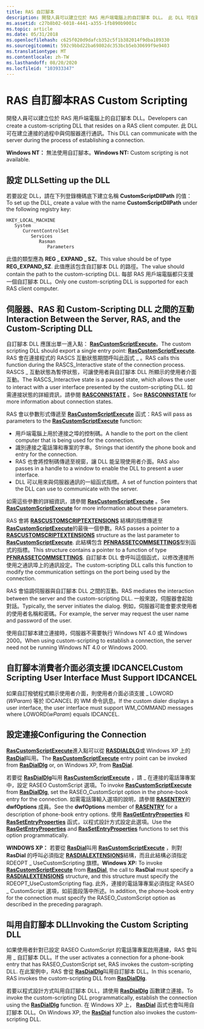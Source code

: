 ```yaml
---
title: RAS 自訂腳本
description: 開發人員可以建立位於 RAS 用戶端電腦上的自訂腳本 DLL。 此 DLL 可在建立連接的過程中與伺服器進行通訊。
ms.assetid: c27b8b02-6018-4441-a355-1fb890b9001c
ms.topic: article
ms.date: 05/31/2018
ms.openlocfilehash: c625f020d9dafcb352c5f1b382014f9dba189330
ms.sourcegitcommit: 592c9bbd22ba69802dc353bcb5eb30699f9e9403
ms.translationtype: MT
ms.contentlocale: zh-TW
ms.lasthandoff: 08/20/2020
ms.locfileid: "103933347"
---
```

# <a name="ras-custom-scripting"></a><span data-ttu-id="06df3-104">RAS 自訂腳本</span><span class="sxs-lookup"><span data-stu-id="06df3-104">RAS Custom Scripting</span></span>

<span data-ttu-id="06df3-105">開發人員可以建立位於 RAS 用戶端電腦上的自訂腳本 DLL。</span><span class="sxs-lookup"><span data-stu-id="06df3-105">Developers can create a custom-scripting DLL that resides on a RAS client computer.</span></span> <span data-ttu-id="06df3-106">此 DLL 可在建立連接的過程中與伺服器進行通訊。</span><span class="sxs-lookup"><span data-stu-id="06df3-106">This DLL can communicate with the server during the process of establishing a connection.</span></span>

<span data-ttu-id="06df3-107">**Windows NT：** 無法使用自訂腳本。</span><span class="sxs-lookup"><span data-stu-id="06df3-107">**Windows NT:** Custom scripting is not available.</span></span>

## <a name="setting-up-the-dll"></a><span data-ttu-id="06df3-108">設定 DLL</span><span class="sxs-lookup"><span data-stu-id="06df3-108">Setting up the DLL</span></span>

<span data-ttu-id="06df3-109">若要設定 DLL，請在下列登錄機碼底下建立名稱 **CustomScriptDllPath** 的值：</span><span class="sxs-lookup"><span data-stu-id="06df3-109">To set up the DLL, create a value with the name **CustomScriptDllPath** under the following registry key:</span></span>

```
HKEY_LOCAL_MACHINE
   System
      CurrentControlSet
         Services
            Rasman
               Parameters
```

<span data-ttu-id="06df3-110">此值的類型應為 **REG \_ EXPAND \_ SZ**。</span><span class="sxs-lookup"><span data-stu-id="06df3-110">This value should be of type **REG\_EXPAND\_SZ**.</span></span> <span data-ttu-id="06df3-111">此值應該包含自訂腳本 DLL 的路徑。</span><span class="sxs-lookup"><span data-stu-id="06df3-111">The value should contain the path to the custom-scripting DLL.</span></span> <span data-ttu-id="06df3-112">每部 RAS 用戶端電腦都只支援一個自訂腳本 DLL。</span><span class="sxs-lookup"><span data-stu-id="06df3-112">Only one custom-scripting DLL is supported for each RAS client computer.</span></span>

## <a name="interaction-between-the-server-ras-and-the-custom-scripting-dll"></a><span data-ttu-id="06df3-113">伺服器、RAS 和 Custom-Scripting DLL 之間的互動</span><span class="sxs-lookup"><span data-stu-id="06df3-113">Interaction Between the Server, RAS, and the Custom-Scripting DLL</span></span>

<span data-ttu-id="06df3-114">自訂腳本 DLL 應匯出單一進入點： [**RasCustomScriptExecute**](/windows/desktop/api/Ras/nc-ras-rascustomscriptexecutefn)。</span><span class="sxs-lookup"><span data-stu-id="06df3-114">The custom scripting DLL should export a single entry point: [**RasCustomScriptExecute**](/windows/desktop/api/Ras/nc-ras-rascustomscriptexecutefn).</span></span> <span data-ttu-id="06df3-115">RAS 會在連接程式的 RASCS 互動狀態期間呼叫此函式 \_ 。</span><span class="sxs-lookup"><span data-stu-id="06df3-115">RAS calls this function during the RASCS\_Interactive state of the connection process.</span></span> <span data-ttu-id="06df3-116">RASCS \_ 互動狀態為暫停狀態，可讓使用者與自訂腳本 DLL 所顯示的使用者介面互動。</span><span class="sxs-lookup"><span data-stu-id="06df3-116">The RASCS\_Interactive state is a paused state, which allows the user to interact with a user interface presented by the custom-scripting DLL.</span></span> <span data-ttu-id="06df3-117">如需連接狀態的詳細資訊，請參閱 [**RASCONNSTATE**](/previous-versions/windows/desktop/legacy/aa376727(v=vs.85)) 。</span><span class="sxs-lookup"><span data-stu-id="06df3-117">See [**RASCONNSTATE**](/previous-versions/windows/desktop/legacy/aa376727(v=vs.85)) for more information about connection states.</span></span>

<span data-ttu-id="06df3-118">RAS 會以參數形式傳遞至 [**RasCustomScriptExecute**](/windows/desktop/api/Ras/nc-ras-rascustomscriptexecutefn) 函式：</span><span class="sxs-lookup"><span data-stu-id="06df3-118">RAS will pass as parameters to the [**RasCustomScriptExecute**](/windows/desktop/api/Ras/nc-ras-rascustomscriptexecutefn) function:</span></span>

-   <span data-ttu-id="06df3-119">用戶端電腦上用於連接之埠的控制碼。</span><span class="sxs-lookup"><span data-stu-id="06df3-119">A handle to the port on the client computer that is being used for the connection.</span></span>
-   <span data-ttu-id="06df3-120">識別連接之電話簿和專案的字串。</span><span class="sxs-lookup"><span data-stu-id="06df3-120">Strings that identify the phone book and entry for the connection.</span></span>
-   <span data-ttu-id="06df3-121">RAS 也會將控制碼傳遞至視窗，讓 DLL 能呈現使用者介面。</span><span class="sxs-lookup"><span data-stu-id="06df3-121">RAS also passes in a handle to a window to enable the DLL to present a user interface.</span></span>
-   <span data-ttu-id="06df3-122">DLL 可以用來與伺服器通訊的一組函式指標。</span><span class="sxs-lookup"><span data-stu-id="06df3-122">A set of function pointers that the DLL can use to communicate with the server.</span></span>

<span data-ttu-id="06df3-123">如需這些參數的詳細資訊，請參閱 [**RasCustomScriptExecute**](/windows/desktop/api/Ras/nc-ras-rascustomscriptexecutefn) 。</span><span class="sxs-lookup"><span data-stu-id="06df3-123">See [**RasCustomScriptExecute**](/windows/desktop/api/Ras/nc-ras-rascustomscriptexecutefn) for more information about these parameters.</span></span>

<span data-ttu-id="06df3-124">RAS 會將 [**RASCUSTOMSCRIPTEXTENSIONS**](/previous-versions/windows/desktop/legacy/aa376738(v=vs.85)) 結構的指標傳遞至 [**RasCustomScriptExecute**](/windows/desktop/api/Ras/nc-ras-rascustomscriptexecutefn)的最後一個參數。</span><span class="sxs-lookup"><span data-stu-id="06df3-124">RAS passes a pointer to a [**RASCUSTOMSCRIPTEXTENSIONS**](/previous-versions/windows/desktop/legacy/aa376738(v=vs.85)) structure as the last parameter to [**RasCustomScriptExecute**](/windows/desktop/api/Ras/nc-ras-rascustomscriptexecutefn).</span></span> <span data-ttu-id="06df3-125">此結構包含 [**PFNRASSETCOMMSETTINGS**](/windows/desktop/api/Ras/nc-ras-pfnrassetcommsettings)型別函式的指標。</span><span class="sxs-lookup"><span data-stu-id="06df3-125">This structure contains a pointer to a function of type [**PFNRASSETCOMMSETTINGS**](/windows/desktop/api/Ras/nc-ras-pfnrassetcommsettings).</span></span> <span data-ttu-id="06df3-126">自訂腳本 DLL 會呼叫這個函式，以修改連接所使用之通訊埠上的通訊設定。</span><span class="sxs-lookup"><span data-stu-id="06df3-126">The custom-scripting DLL calls this function to modify the communication settings on the port being used by the connection.</span></span>

<span data-ttu-id="06df3-127">RAS 會協調伺服器與自訂腳本 DLL 之間的互動。</span><span class="sxs-lookup"><span data-stu-id="06df3-127">RAS mediates the interaction between the server and the custom-scripting DLL.</span></span> <span data-ttu-id="06df3-128">一般來說，伺服器會起始對話。</span><span class="sxs-lookup"><span data-stu-id="06df3-128">Typically, the server initiates the dialog.</span></span> <span data-ttu-id="06df3-129">例如，伺服器可能會要求使用者的使用者名稱和密碼。</span><span class="sxs-lookup"><span data-stu-id="06df3-129">For example, the server may request the user name and password of the user.</span></span>

<span data-ttu-id="06df3-130">使用自訂腳本建立連接時，伺服器不需要執行 Windows NT 4.0 或 Windows 2000。</span><span class="sxs-lookup"><span data-stu-id="06df3-130">When using custom-scripting to establish a connection, the server need not be running Windows NT 4.0 or Windows 2000.</span></span>

## <a name="custom-scripting-user-interface-must-support-idcancel"></a><span data-ttu-id="06df3-131">自訂腳本消費者介面必須支援 IDCANCEL</span><span class="sxs-lookup"><span data-stu-id="06df3-131">Custom Scripting User Interface Must Support IDCANCEL</span></span>

<span data-ttu-id="06df3-132">如果自訂撥號程式顯示使用者介面，則使用者介面必須支援 \_ LOWORD (*WParam*) 等於 IDCANCEL 的 WM 命令訊息。</span><span class="sxs-lookup"><span data-stu-id="06df3-132">If the custom dialer displays a user interface, the user interface must support WM\_COMMAND messages where LOWORD(*wParam*) equals IDCANCEL.</span></span>

## <a name="configuring-the-connection"></a><span data-ttu-id="06df3-133">設定連接</span><span class="sxs-lookup"><span data-stu-id="06df3-133">Configuring the Connection</span></span>

<span data-ttu-id="06df3-134">[**RasCustomScriptExecute**](/windows/desktop/api/Ras/nc-ras-rascustomscriptexecutefn)進入點可以從 [**RASDIALDLG**](/windows/desktop/api/Rasdlg/nf-rasdlg-rasdialdlga)或 Windows XP 上的 [**RasDial**](/windows/desktop/api/Ras/nf-ras-rasdiala)叫用。</span><span class="sxs-lookup"><span data-stu-id="06df3-134">The [**RasCustomScriptExecute**](/windows/desktop/api/Ras/nc-ras-rascustomscriptexecutefn) entry point can be invoked from [**RasDialDlg**](/windows/desktop/api/Rasdlg/nf-rasdlg-rasdialdlga) or, on Windows XP, from [**RasDial**](/windows/desktop/api/Ras/nf-ras-rasdiala).</span></span>

<span data-ttu-id="06df3-135">若要從 [**RasDialDlg**](/windows/desktop/api/Rasdlg/nf-rasdlg-rasdialdlga)叫用 [**RasCustomScriptExecute**](/windows/desktop/api/Ras/nc-ras-rascustomscriptexecutefn) ，請 \_ 在連接的電話簿專案中，設定 RASEO CustomScript 選項。</span><span class="sxs-lookup"><span data-stu-id="06df3-135">To invoke [**RasCustomScriptExecute**](/windows/desktop/api/Ras/nc-ras-rascustomscriptexecutefn) from [**RasDialDlg**](/windows/desktop/api/Rasdlg/nf-rasdlg-rasdialdlga), set the RASEO\_CustomScript option in the phone-book entry for the connection.</span></span> <span data-ttu-id="06df3-136">如需電話簿輸入選項的說明，請參閱 [**RASENTRY**](/previous-versions/windows/desktop/legacy/aa377274(v=vs.85))的 **dwfOptions** 成員。</span><span class="sxs-lookup"><span data-stu-id="06df3-136">See the **dwfOptions** member of [**RASENTRY**](/previous-versions/windows/desktop/legacy/aa377274(v=vs.85)) for a description of phone-book entry options.</span></span> <span data-ttu-id="06df3-137">使用 [**RasGetEntryProperties**](/windows/desktop/api/Ras/nf-ras-rasgetentrypropertiesa) 和 [**RasSetEntryProperties**](/windows/desktop/api/Ras/nf-ras-rassetentrypropertiesa) 函式，以程式設計方式設定此選項。</span><span class="sxs-lookup"><span data-stu-id="06df3-137">Use the [**RasGetEntryProperties**](/windows/desktop/api/Ras/nf-ras-rasgetentrypropertiesa) and [**RasSetEntryProperties**](/windows/desktop/api/Ras/nf-ras-rassetentrypropertiesa) functions to set this option programmatically.</span></span>

<span data-ttu-id="06df3-138">**WINDOWS XP：** 若要從 [**RasDial**](/windows/desktop/api/Ras/nf-ras-rasdiala)叫用 [**RasCustomScriptExecute**](/windows/desktop/api/Ras/nc-ras-rascustomscriptexecutefn) ，則對 **RasDial** 的呼叫必須指定 [**RASDIALEXTENSIONS**](/previous-versions/windows/desktop/legacy/aa377029(v=vs.85))結構，而且此結構必須指定 RDEOPT \_ UseCustomScripting 旗標。</span><span class="sxs-lookup"><span data-stu-id="06df3-138">**Windows XP:** To invoke [**RasCustomScriptExecute**](/windows/desktop/api/Ras/nc-ras-rascustomscriptexecutefn) from [**RasDial**](/windows/desktop/api/Ras/nf-ras-rasdiala), the call to **RasDial** must specify a [**RASDIALEXTENSIONS**](/previous-versions/windows/desktop/legacy/aa377029(v=vs.85)) structure, and this structure must specify the RDEOPT\_UseCustomScripting flag.</span></span> <span data-ttu-id="06df3-139">此外，連接的電話簿專案必須指定 RASEO \_ CustomScript 選項，如前面段落中所述。</span><span class="sxs-lookup"><span data-stu-id="06df3-139">In addition, the phone-book entry for the connection must specify the RASEO\_CustomScript option as described in the preceding paragraph.</span></span>

## <a name="invoking-the-custom-scripting-dll"></a><span data-ttu-id="06df3-140">叫用自訂腳本 DLL</span><span class="sxs-lookup"><span data-stu-id="06df3-140">Invoking the Custom Scripting DLL</span></span>

<span data-ttu-id="06df3-141">如果使用者針對已設定 RASEO CustomScript 的電話簿專案啟用連線，RAS 會叫用 \_ 自訂腳本 DLL。</span><span class="sxs-lookup"><span data-stu-id="06df3-141">If the user activates a connection for a phone-book entry that has RASEO\_CustomScript set, RAS invokes the custom-scripting DLL.</span></span> <span data-ttu-id="06df3-142">在此案例中，RAS 會從 [**RasDialDlg**](/windows/desktop/api/Rasdlg/nf-rasdlg-rasdialdlga)叫用自訂腳本 DLL。</span><span class="sxs-lookup"><span data-stu-id="06df3-142">In this scenario, RAS invokes the custom-scripting DLL from [**RasDialDlg**](/windows/desktop/api/Rasdlg/nf-rasdlg-rasdialdlga).</span></span>

<span data-ttu-id="06df3-143">若要以程式設計方式叫用自訂腳本 DLL，請使用 [**RasDialDlg**](/windows/desktop/api/Rasdlg/nf-rasdlg-rasdialdlga) 函數建立連接。</span><span class="sxs-lookup"><span data-stu-id="06df3-143">To invoke the custom-scripting DLL programmatically, establish the connection using the [**RasDialDlg**](/windows/desktop/api/Rasdlg/nf-rasdlg-rasdialdlga) function.</span></span> <span data-ttu-id="06df3-144">在 Windows XP 上， [**RasDial**](/windows/desktop/api/Ras/nf-ras-rasdiala) 函式也會叫用自訂腳本 DLL。</span><span class="sxs-lookup"><span data-stu-id="06df3-144">On Windows XP, the [**RasDial**](/windows/desktop/api/Ras/nf-ras-rasdiala) function also invokes the custom-scripting DLL.</span></span>

 

 